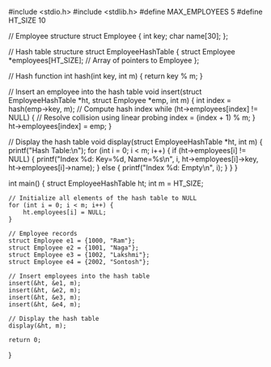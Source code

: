 #include <stdio.h>
#include <stdlib.h>
#define MAX_EMPLOYEES 5
#define HT_SIZE 10

// Employee structure
struct Employee {
    int key;
    char name[30];
};

// Hash table structure
struct EmployeeHashTable {
    struct Employee *employees[HT_SIZE]; // Array of pointers to Employee
};

// Hash function
int hash(int key, int m) {
    return key % m;
}

// Insert an employee into the hash table
void insert(struct EmployeeHashTable *ht, struct Employee *emp, int m) {
    int index = hash(emp->key, m); // Compute hash index
    while (ht->employees[index] != NULL) { // Resolve collision using linear probing
        index = (index + 1) % m;
    }
    ht->employees[index] = emp;
}

// Display the hash table
void display(struct EmployeeHashTable *ht, int m) {
    printf("Hash Table:\n");
    for (int i = 0; i < m; i++) {
        if (ht->employees[i] != NULL) {
            printf("Index %d: Key=%d, Name=%s\n", i, ht->employees[i]->key, ht->employees[i]->name);
        } else {
            printf("Index %d: Empty\n", i);
        }
    }
}

int main() {
    struct EmployeeHashTable ht;
    int m = HT_SIZE;

    // Initialize all elements of the hash table to NULL
    for (int i = 0; i < m; i++) {
        ht.employees[i] = NULL;
    }

    // Employee records
    struct Employee e1 = {1000, "Ram"};
    struct Employee e2 = {1001, "Naga"};
    struct Employee e3 = {1002, "Lakshmi"};
    struct Employee e4 = {2002, "Sontosh"};

    // Insert employees into the hash table
    insert(&ht, &e1, m);
    insert(&ht, &e2, m);
    insert(&ht, &e3, m);
    insert(&ht, &e4, m);

    // Display the hash table
    display(&ht, m);

    return 0;
}
